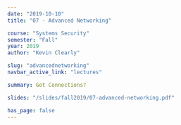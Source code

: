 ```yaml
---
date: "2019-10-10"
title: "07 - Advanced Networking"

course: "Systems Security"
semester: "Fall"
year: 2019
author: "Kevin Clearly"

slug: "advancednetworking"
navbar_active_link: "lectures"

summary: Got Connections?  

slides: "/slides/fall2019/07-advanced-networking.pdf"

has_page: false
---
```

